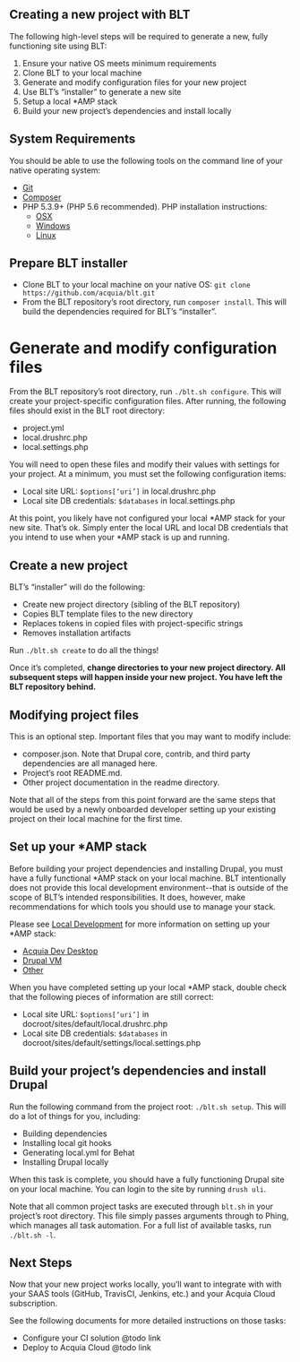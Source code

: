 ## Creating a new project with BLT

The following high-level steps will be required to generate a new, fully functioning site using BLT:

1. Ensure your native OS meets minimum requirements
1. Clone BLT to your local machine
1. Generate and modify configuration files for your new project
1. Use BLT’s “installer” to generate a new site
1. Setup a local *AMP stack
1. Build your new project’s dependencies and install locally

## System Requirements

You should be able to use the following tools on the command line of your native operating system:

* [Git](https://git-scm.com/)
* [Composer](https://getcomposer.org/download/)
* PHP 5.3.9+ (PHP 5.6 recommended). PHP installation instructions:
    * [OSX](http://justinhileman.info/article/reinstalling-php-on-mac-os-x/)
    * [Windows](http://php.net/manual/en/install.windows.php)
    * [Linux](http://php.net/manual/en/install.unix.debian.php)

## Prepare BLT installer

* Clone BLT to your local machine on your native OS: 
  `git clone https://github.com/acquia/blt.git`
* From the BLT repository’s root directory, run `composer install`. This will build the dependencies required for BLT’s “installer”. 

# Generate and modify configuration files

From the BLT repository’s root directory, run `./blt.sh configure`. This will create your project-specific configuration files. After running, the following files should exist in the BLT root directory:

* project.yml
* local.drushrc.php
* local.settings.php

You will need to open these files and modify their values with settings for your project. At a minimum, you must set the following configuration items:

* Local site URL: `$options[‘uri’]` in local.drushrc.php
* Local site DB credentials: `$databases` in local.settings.php

At this point, you likely have not configured your local *AMP stack for your new site. That’s ok. Simply enter the local URL and local DB credentials that you intend to use when your *AMP stack is up and running.

## Create a new project

BLT’s “installer” will do the following:
* Create new project directory (sibling of the BLT repository)
* Copies BLT template files to the new directory
* Replaces tokens in copied files with project-specific strings
* Removes installation artifacts

Run `./blt.sh create` to do all the things! 

Once it’s completed, __change directories to your new project directory. All subsequent steps will happen inside your new project. You have left the BLT repository behind.__

## Modifying project files

This is an optional step. Important files that you may want to modify include:

* composer.json. Note that Drupal core, contrib, and third party dependencies are all managed here.
* Project’s root README.md.
* Other project documentation in the readme directory.

Note that all of the steps from this point forward are the same steps that would be used by a newly onboarded developer setting up your existing project on their local machine for the first time.

## Set up your \*AMP stack

Before building your project dependencies and installing Drupal, you must have a fully functional \*AMP stack on your local machine. BLT intentionally does not provide this local development environment--that is outside of the scope of BLT’s intended responsibilities. It does, however, make recommendations for which tools you should use to manage your stack.

Please see [Local Development](template/readme/local-development.md) for more information on setting up your \*AMP stack:
  * [Acquia Dev Desktop](template/readme/local-development.md#using-acquia-dev-desktop-for-blt-generated-projects)  
  * [Drupal VM](template/readme/local-development.md#using-drupal-vm-for-blt-generated-projects)
  * [Other](https://github.com/acquia/blt/blob/8.x/template/readme/local-development.md#alternative-local-development-environments)

When you have completed setting up your local \*AMP stack, double check that the following pieces of information are still correct:

* Local site URL: `$options[‘uri’]` in docroot/sites/default/local.drushrc.php
* Local site DB credentials: `$databases` in docroot/sites/default/settings/local.settings.php

## Build your project’s dependencies and install Drupal

Run the following command from the project root: `./blt.sh setup`. This will do a lot of things for you, including:

* Building dependencies
* Installing local git hooks
* Generating local.yml for Behat
* Installing Drupal locally

When this task is complete, you should have a fully functioning Drupal site on your local machine. You can login to the site by running `drush uli`.

Note that all common project tasks are executed through `blt.sh` in your project’s root directory. This file simply passes arguments through to Phing, which manages all task automation. For a full list of available tasks, run `./blt.sh -l`.

## Next Steps

Now that your new project works locally, you’ll want to integrate with with your SAAS tools (GitHub, TravisCI, Jenkins, etc.) and your Acquia Cloud subscription. 

See the following documents for more detailed instructions on those tasks:

* Configure your CI solution @todo link
* Deploy to Acquia Cloud @todo link

